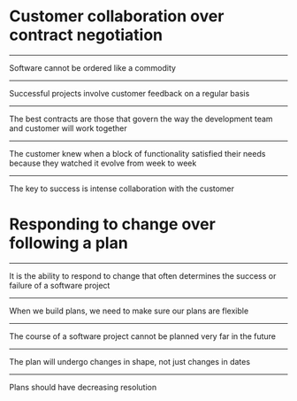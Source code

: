 Customer collaboration over contract negotiation
================================================

---

Software cannot be ordered like a commodity

---

Successful projects involve customer feedback on a regular basis

---

The best contracts are those that govern the way the development team and customer will work together

---

The customer knew when a block of functionality satisfied their needs because they watched it evolve from week to week

---

The key to success is intense collaboration with the customer

Responding to change over following a plan
==========================================

---

It is the ability to respond to change that often determines the success or failure of a software project

---

When we build plans, we need to make sure our plans are flexible

---

The course of a software project cannot be planned very far in the future

---

The plan will undergo changes in shape, not just changes in dates

---

Plans should have decreasing resolution
